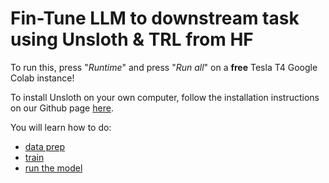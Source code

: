 # Fin-Tune LLM to downstream task using Unsloth & TRL from HF

To run this, press "*Runtime*" and press "*Run all*" on a **free** Tesla T4 Google Colab instance!

To install Unsloth on your own computer, follow the installation instructions on our Github page [here](https://github.com/unslothai/unsloth#installation-instructions---conda).

You will learn how to do:

- [data prep](#Data)
- [train](#Train) 
- [run the model](#Inference)
